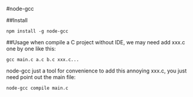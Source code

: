 #node-gcc

##Install
```
npm install -g node-gcc
```

##Usage
when compile a C project without IDE, we may need add xxx.c one by one like this:
```
gcc main.c a.c b.c xxx.c...
```

node-gcc just a tool for convenience to add this annoying xxx.c, you just need point out the main file:
```
node-gcc compile main.c
```

